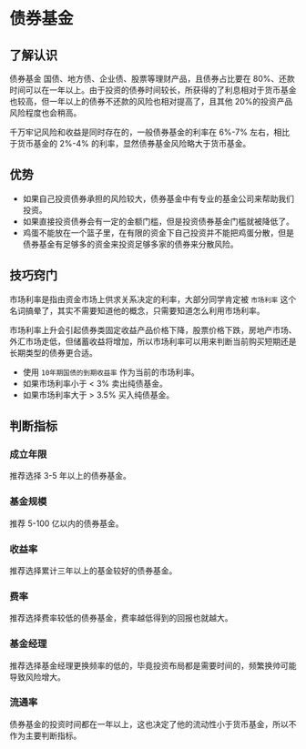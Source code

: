 # 债券基金

## 了解认识

债券基金 国债、地方债、企业债、股票等理财产品，且债券占比要在 80%、还款时间可以在一年以上。由于投资的债券时间较长，所获得的了利息相对于货币基金也较高，但一年以上的债券不还款的风险也相对提高了，且其他 20%的投资产品风险程度也会稍高。

千万牢记风险和收益是同时存在的，一般债券基金的利率在 6%-7% 左右，相比于货币基金的 2%-4% 的利率，显然债券基金风险略大于货币基金。

## 优势

- 如果自己投资债券承担的风险较大，债券基金中有专业的基金公司来帮助我们投资。
- 如果直接投资债券会有一定的金额门槛，但是投资债券基金门槛就被降低了。
- 鸡蛋不能放在一个篮子里，在有限的资金下自己投资并不能把鸡蛋分散，但是债券基金有足够多的资金来投资足够多家的债券来分散风险。

## 技巧窍门

市场利率是指由资金市场上供求关系决定的利率，大部分同学肯定被 `市场利率` 这个名词搞晕了，其实不需要知道他的概念，只需要知道怎么利用市场利率。

市场利率上升会引起债券类固定收益产品价格下降，股票价格下跌，房地产市场、外汇市场走低，但储蓄收益将增加，所以市场利率可以用来判断当前购买短期还是长期类型的债券更合适。

- 使用 `10年期国债的到期收益率` 作为当前的市场利率。
- 如果市场利率小于 < 3% 卖出纯债基金。
- 如果市场利率大于 > 3.5% 买入纯债基金。

## 判断指标

### 成立年限

推荐选择 3-5 年以上的债券基金。

### 基金规模

推荐 5-100 亿以内的债券基金。

### 收益率

推荐选择累计三年以上的基金较好的债券基金。

### 费率

推荐选择费率较低的债券基金，费率越低得到的回报也就越大。

### 基金经理

推荐选择基金经理更换频率的低的，毕竟投资布局都是需要时间的，频繁换帅可能导致风险增大。

### 流通率

债券基金的投资时间都在一年以上，这也决定了他的流动性小于货币基金，所以不作为主要判断指标。
